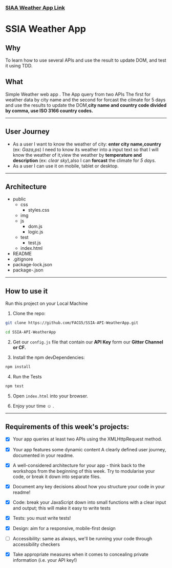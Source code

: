 ### **[SIAA Weather App Link](https://facg5.github.io/SSIA-API-WeatherApp/public/index.html)**

# **SSIA Weather App**
## **Why**

To learn how to use several APIs and use the result to update DOM, and test it using TDD.

## **What**

Simple Weather web app . The App query from two APIs The first for weather data by city name and the second for forcast the cilmate for 5 days and use the results to update the DOM,**city name and country code divided by comma, use ISO 3166 country codes.**
___

## **User Journey**
* As a user I want to know the weather of city: **enter city name,country** (ex: *Gaza,ps*) I need to know its weather into a input text so that I will know the weather of it,view the weather by **temperature and description** (ex: *clear sky*),also I can **forcast** the climate for *5 days*.
* As a user I can use it on mobile, tablet or desktop.
___

## **Architecture**

* public
  * css
    * styles.css
  * img
  * js
    * dom.js
    * logic.js
  * test
    * test.js
  * index.html
* README
* .gitignore 
* package-lock.json
* package-.json
---------
## **How to use it**

Run this project on your Local Machine

1. Clone the repo:

```sh
git clone https://github.com/FACG5/SSIA-API-WeatherApp.git 
```
```sh
cd SSIA-API-WeatherApp
```
2. Get our ```config.js``` file that contain our **API Key** form our **Gitter Channel or CF.**

3. Install the npm devDependencies:

```sh
npm install
```

4. Run the Tests
```sh
npm test
```
5. Open ```index.html``` into your browser.

6. Enjoy your time :relaxed: . 

---

## **Requirements of this week's projects:**
- [x] Your app queries at least two APIs using the XMLHttpRequest method.
- [x] Your app features some dynamic content
A clearly defined user journey, documented in your readme.

- [x] A well-considered architecture for your app - think back to the workshops from the beginning of this week. Try to modularise your code, or break it down into separate files.
- [x] Document any key decisions about how you structure your code in your readme!
- [x] Code: break your JavaScript down into small functions with a clear input and output; this will make it easy to write tests
- [x] Tests: you must write tests!
- [x] Design: aim for a responsive, mobile-first design
- [ ] Accessibility: same as always, we'll be running your code through accessibility checkers
- [x] Take appropriate measures when it comes to concealing private information (i.e. your API key!)
